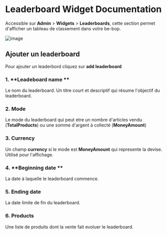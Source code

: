 # Leaderboard Widget Documentation

Accessible sur **Admin** > **Widgets** > **Leaderboards**, cette section permet d'afficher un tableau de classement dans votre be-bop.

![image](https://github.com/user-attachments/assets/d9de6d66-d5ac-4f10-9d26-ab1a923946a4)

## Ajouter un leaderboard

Pour ajouter un leaderbord cliquez sur **add leaderboard**

### 1. **Leadeboard name **

Le nom du leaderboard. Un titre court et descriptif qui résume l'objectif du leaderboard.

### 2. **Mode**

Le mode du leaderboard qui peut etre un nombre d'articles vendu (**TotalProducts**) ou une somme d'argent à collecté (**MoneyAmount**)

### 3. Currency

Un champ **currency** si le mode est **MoneyAmount** qui represente la devise. Utilisé pour l'affichage.

### 4. **Beginning date **

La date à laquelle le leaderboard commence.

### 5. **Ending date**

La date limite de fin du leaderboard.

### 6. **Products**

Une liste de produits dont la vente fait evoluer le leaderboard.

